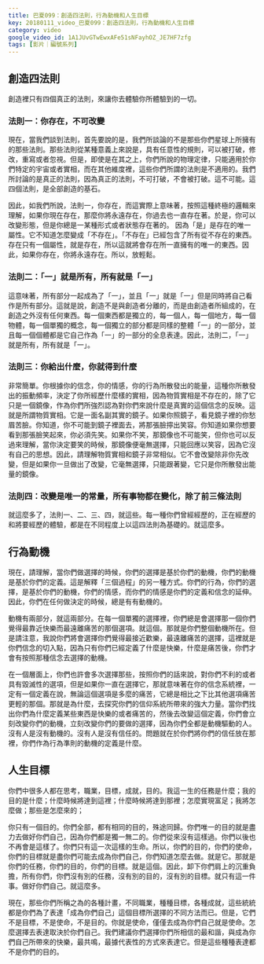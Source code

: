 ```yaml
---
title: 巴夏099：創造四法則，行為動機和人生目標
key: 20180111_video_巴夏099：創造四法則，行為動機和人生目標
category: video
google_video_id: 1A1JUvGTwEwxAFe51sNFayhOZ_JE7HF7zfg
tags: [影片｜編號系列]
---
```


## 創造四法則

創造裡只有四個真正的法則，來讓你去體驗你所體驗到的一切。

### 法則一：你存在，不可改變

現在，當我們談到法則，首先要說的是，我們所談論的不是那些你們星球上所擁有的那些法則。那些法則從某種意義上來說是，具有任意性的規則，可以被打破，修改，重寫或者忽視。但是，即使是在其之上，你們所說的物理定律，只能適用於你們特定的宇宙或者實相，而在其他維度裡，這些你們所謂的法則是不適用的。我們所討論的是真正的法則，因為真正的法則，不可打破，不會被打破。這不可能。這四個法則，是全部創造的基石。

因此，如我們所說，法則一，你存在，而這實際上意味著，按照這種終極的邏輯來理解，如果你現在存在，那麼你將永遠存在，你過去也一直存在著。於是，你可以改變形態，但是你總是一某種形式或者狀態存在著的。 因為「是」是存在的唯一屬性。它不知道怎麼變成「不存在」。「不存在」已經包含了所有從不存在的東西。存在只有一個屬性，就是存在，所以這就將會存在所一直擁有的唯一的東西。因此，如果你存在，你將永遠存在。所以，放輕鬆。

### 法則二：「一」就是所有，所有就是「一」

這意味著，所有部分一起成為了「一」，並且「一」就是「一」但是同時將自己看作是所有部分。這就是說，創造不是與創造者分離的，而是由創造者所組成的，在創造之外沒有任何東西。每一個東西都是獨立的，每一個人，每一個地方，每一個物體，每一個單獨的概念，每一個獨立的部分都是同樣的整體「一」的一部分，並且每一個個體都是它自己作為「一」的一部分的全息表達。因此，法則二，「一」就是所有，所有就是「一」。

### 法則三：你給出什麼，你就得到什麼

非常簡單。你根據你的信念，你的情感，你的行為所散發出的能量，這種你所散發出的振動頻率，決定了你所經歷什麼樣的實相，因為物質實相是不存在的，除了它只是一個鏡像，作為你們所強烈認為對你們來說什麼是真實的這個信念的反映。這就是所謂物質實相。它是一面名副其實的鏡子。如果你照鏡子，看見鏡子裡的你愁眉苦臉。你知道，你不可能到鏡子裡面去，將那張臉擰出笑容。你知道如果你想要看到那張臉笑起來，你必須先笑。如果你不笑，那鏡像也不可能笑，但你也可以反過來理解，當你決定要笑的時候，那鏡像便毫無選擇，只能回應以笑容，因為它沒有自己的思想。因此，請理解物質實相和鏡子非常相似。它不會改變除非你先改變，但是如果你一旦做出了改變，它毫無選擇，只能跟著變，它只是你所散發出能量的鏡像。

### 法則四：改變是唯一的常量，所有事物都在變化，除了前三條法則

就這麼多了，法則一、二、三、四，就這些。每一種你們曾經經歷的，正在經歷的和將要經歷的體驗，都是在不同程度上以這四法則為基礎的。就這麼多。

## 行為動機

現在，請理解，當你們做選擇的時候，你們的選擇是基於你們的動機，你們的動機是基於你們的定義。這是解釋「三個過程」的另一種方式。你們的行為，你們的選擇，是基於你們的動機，你們的情感，而你們的情感是你們的定義和信念的延伸。因此，你們在任何做決定的時候，總是有有動機的。

動機有兩部分，就這兩部分。在每一個單獨的選擇裡，你們總是會選擇那一個你們覺得最靠近快樂而最遠離痛苦的那個選項。就這個。那就是你們整個動機所在。但是請注意，我說你們將會選擇你們覺得最接近歡樂，最遠離痛苦的選擇，這裡就是你們信念的切入點，因為只有你們已經定義了什麼是快樂，什麼是痛苦後，你們才會有按照那種信念去選擇的動機。

在一個層面上，你們也許會多次選擇那些，按照你們的話來說，對你們不利的或者具有毀滅性的選項，但是如果你一直在選擇它，那就意味著在你的信念系統裡，一定有一個定義在說，無論這個選項是多麼的痛苦，它總是相比之下比其他選項痛苦更輕的那個。那就是為什麼，去探究你們的信仰系統所帶來的強大力量。當你們找出你們為什麼定義某些東西是快樂的或者痛苦的，然後去改變這個定義，你們會立刻改變你們的動機，立刻改變你們的要做的選擇，因為你們全都是動機驅動的人。沒有人是沒有動機的。沒有人是沒有信任的。問題就在於你們將你們的信任放在那裡，你們作為行為準則的動機的定義是什麼。

## 人生目標

你們中很多人都在思考，職業，目標，成就，目的。我這一生的任務是什麼；我的目的是什麼；什麼時候將達到這裡；什麼時候將達到那裡；怎麼實現富足；我將怎麼做；那些是怎麼來的；

你只有一個目的。你們全部，都有相同的目的，殊途同歸。你們唯一的目的就是盡力去做好你們自己，因為你們都是獨一無二的。你們從來沒有這樣過。你們以後也不再會是這樣了。你們只有這一次這樣的生命。所以，你們的目的，你們的使命，你們的目標就是盡你們可能去成為你們自己，你們知道怎麼去做。就是它。那就是你們的任務，你們的目的，你們的目標。就是這個。因此，卸下你們肩上的沉重負擔，所有你們，你們沒有別的任務，沒有別的目的，沒有別的目標。就只有這一件事。做好你們自己。就這麼多。

現在，那些你們所稱之為的各種計畫，不同職業，種種目標，各種成就，這些統統都是你們為了表達「成為你們自己」這個目標所選擇的不同方法而已。但是，它們不是目標，不是使命，不是目的。你就是使命，僅僅去成為你們自己就是使命。怎麼選擇去表達取決於你們自己。我們建議你們選擇你們所相信的最和諧，與成為你們自己所帶來的快樂，最共鳴，最據代表性的方式來表達它。但是這些種種表達都不是你們的目的。
